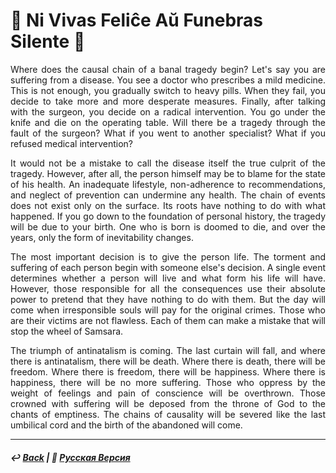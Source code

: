 # 👥 Ni Vivas Feliĉe Aŭ Funebras Silente 👥

<p align="justify">Where does the causal chain of a banal tragedy begin? Let's say you are suffering from a disease. You see a doctor who prescribes a mild medicine. This is not enough, you gradually switch to heavy pills. When they fail, you decide to take more and more desperate measures. Finally, after talking with the surgeon, you decide on a radical intervention. You go under the knife and die on the operating table. Will there be a tragedy through the fault of the surgeon? What if you went to another specialist? What if you refused medical intervention?</p>

<p align="justify">It would not be a mistake to call the disease itself the true culprit of the tragedy. However, after all, the person himself may be to blame for the state of his health. An inadequate lifestyle, non-adherence to recommendations, and neglect of prevention can undermine any health. The chain of events does not exist only on the surface. Its roots have nothing to do with what happened. If you go down to the foundation of personal history, the tragedy will be due to your birth. One who is born is doomed to die, and over the years, only the form of inevitability changes.</p>

<p align="justify">The most important decision is to give the person life. The torment and suffering of each person begin with someone else's decision. A single event determines whether a person will live and what form his life will have. However, those responsible for all the consequences use their absolute power to pretend that they have nothing to do with them. But the day will come when irresponsible souls will pay for the original crimes. Those who are their victims are not flawless. Each of them can make a mistake that will stop the wheel of Samsara.</p>

<p align="justify">The triumph of antinatalism is coming. The last curtain will fall, and where there is antinatalism, there will be death. Where there is death, there will be freedom. Where there is freedom, there will be happiness. Where there is happiness, there will be no more suffering. Those who oppress by the weight of feelings and pain of conscience will be overthrown. Those crowned with suffering will be deposed from the throne of God to the chants of emptiness. The chains of causality will be severed like the last umbilical cord and the birth of the abandoned will come.</p>

***

##### ↩️ [Back](index.md) | 🌻 [Русская Версия](felice-2.md) 

